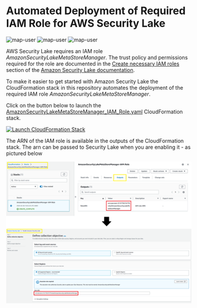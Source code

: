 # Automated Deployment of Required IAM Role for AWS Security Lake

<img width="275" alt="map-user" src="https://img.shields.io/badge/cloudformation template deployments-9-blue"> <img width="85" alt="map-user" src="https://img.shields.io/badge/views-710-green"> <img width="125" alt="map-user" src="https://img.shields.io/badge/unique visits-250-green">

AWS Security Lake requires an IAM role *AmazonSecurityLakeMetaStoreManager*. The trust policy and permissions required for the role are documented in the [Create necessary IAM roles](https://docs.aws.amazon.com/security-lake/latest/userguide/getting-started.html#prerequisite-iam-roles) section of the [Amazon Security Lake documentation](https://docs.aws.amazon.com/security-lake/latest/userguide/what-is-security-lake.html).

To make it easier to get started with Amazon Security Lake the CloudFormation stack in this repository automates the deployment of the required IAM role *AmazonSecurityLakeMetaStoreManager*.

Click on the button below to launch the [AmazonSecurityLakeMetaStoreManager_IAM_Role.yaml](https://github.com/ev2900/SecurityLake_AmazonSecurityLakeMetaStoreManager/blob/main/AmazonSecurityLakeMetaStoreManager_IAM_Role.yaml) CloudFormation stack.

[![Launch CloudFormation Stack](https://sharkech-public.s3.amazonaws.com/misc-public/cloudformation-launch-stack.png)](https://console.aws.amazon.com/cloudformation/home#/stacks/new?stackName=AmazonSecurityLakeMetaStoreManager-IAM-Role&templateURL=https://sharkech-public.s3.amazonaws.com/misc-public/AmazonSecurityLakeMetaStoreManager_IAM_Role.yaml)

The ARN of the IAM role is available in the outputs of the CloudFormation stack. The arn can be passed to Security Lake when you are enabling it - as pictured below

<img alt="IAM_Intergration" width="800" src="https://github.com/ev2900/SecurityLake_AmazonSecurityLakeMetaStoreManager/blob/main/README/IAM_Intergration.png">
